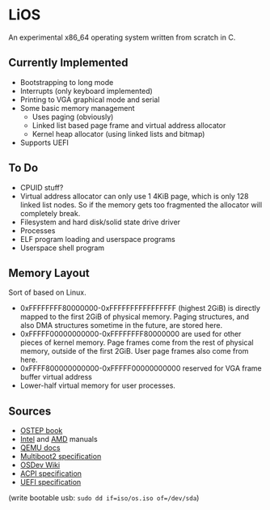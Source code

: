 # LiOS

An experimental x86_64 operating system written from scratch in C.

## Currently Implemented

 * Bootstrapping to long mode
 * Interrupts (only keyboard implemented)
 * Printing to VGA graphical mode and serial
 * Some basic memory management
   * Uses paging (obviously)
   * Linked list based page frame and virtual address allocator
   * Kernel heap allocator (using linked lists and bitmap)
 * Supports UEFI

## To Do

 * CPUID stuff?
 * Virtual address allocator can only use 1 4KiB page, which is only 128 linked list nodes. So if the memory gets too fragmented the allocator will completely break.
 * Filesystem and hard disk/solid state drive driver
 * Processes
 * ELF program loading and userspace programs
 * Userspace shell program

## Memory Layout

Sort of based on Linux.
 * 0xFFFFFFFF80000000-0xFFFFFFFFFFFFFFFF (highest 2GiB) is directly mapped to the first 2GiB of physical memory. Paging structures, and also DMA structures sometime in the future, are stored here.
 * 0xFFFFF00000000000-0xFFFFFFFF80000000 are used for other pieces of kernel memory. Page frames come from the rest of physical memory, outside of the first 2GiB. User page frames also come from here.
 * 0xFFFF800000000000-0xFFFFF00000000000 reserved for VGA frame buffer virtual address
 * Lower-half virtual memory for user processes.

## Sources

 * [OSTEP book](https://pages.cs.wisc.edu/~remzi/OSTEP/)
 * [Intel](https://www.intel.com/content/www/us/en/developer/articles/technical/intel-sdm.html) and [AMD](https://www.amd.com/content/dam/amd/en/documents/processor-tech-docs/programmer-references/40332.pdf) manuals
 * [QEMU docs](https://www.qemu.org/docs/master/index.html)
 * [Multiboot2 specification](https://www.gnu.org/software/grub/manual/multiboot2/multiboot.html)
 * [OSDev Wiki](https://wiki.osdev.org)
 * [ACPI specification](https://uefi.org/htmlspecs/ACPI_Spec_6_4_html/index.html)
 * [UEFI specification](https://uefi.org/specs/UEFI/2.10_A/index.html)

(write bootable usb: `sudo dd if=iso/os.iso of=/dev/sda`)
